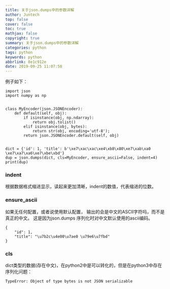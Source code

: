 ```yaml
---
title: 关于json.dumps中的参数详解
author: Juntech
top: false
cover: false
toc: true
mathjax: false
copyright: true
summary: 关于json.dumps中的参数详解
categories: python
tags: python
keywords: python
abbrlink: 8e1c912e
date: 2019-09-25 11:07:58
---
```


例子如下：

```
import json
import numpy as np


class MyEncoder(json.JSONEncoder):
    def default(self, obj):
        if isinstance(obj, np.ndarray):
            return obj.tolist()
        elif isinstance(obj, bytes):
            return str(obj, encoding='utf-8');
        return json.JSONEncoder.default(self, obj)


dict = {'id': 1, 'title': b'\xe7\xac\xac\xe4\xb8\x80\xe7\xab\xa0 \xe7\xa7\xa6\xe7\xbe\xbd'}
dup = json.dumps(dict, cls=MyEncoder, ensure_ascii=False, indent=4)
print(dup)
```

### indent

根据数据格式缩进显示，读起来更加清晰，indent的数值，代表缩进的位数。

### ensure_ascii

如果无任何配置，或者说使用默认配置， 输出的会是中文的ASCII字符吗，而不是真正的中文。 这是因为json.dumps 序列化时对中文默认使用的ascii编码。

```
{
    "id": 1,
    "title": "\u7b2c\u4e00\u7ae0 \u79e6\u7fbd"
}
```

### cls

dict类型的数据(存在中文)，在python2中是可以转化的，但是在python3中存在序列化问题：

```
TypeError: Object of type bytes is not JSON serializable

```

